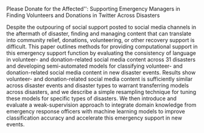 
Please Donate for the Affected'': Supporting Emergency Managers in Finding Volunteers and Donations in Twitter Across Disasters

Despite the outpouring of social support posted to social media channels in the aftermath of disaster, finding and managing content that can translate into community relief, donations, volunteering, or other recovery support is difficult. This paper outlines methods for providing computational support in this emergency support function by evaluating the consistency of language in volunteer- and donation-related social media content across 31 disasters and developing semi-automated models for classifying volunteer- and donation-related social media content in new disaster events. Results show volunteer- and donation-related social media content is sufficiently similar across disaster events and disaster types to warrant transferring models across disasters, and we describe a simple resampling technique for tuning these models for specific types of disasters. We then introduce and evaluate a weak-supervision approach to integrate domain knowledge from emergency response officers with machine learning models to improve classification accuracy and accelerate this emergency support in new events.

